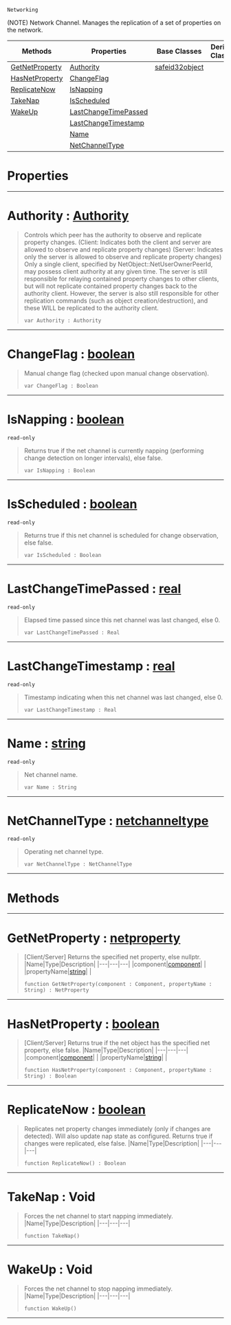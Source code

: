  `Networking`



(NOTE) Network Channel. Manages the replication of a set of properties on the network.

|Methods|Properties|Base Classes|Derived Classes|
|---|---|---|---|
|[GetNetProperty](netchannel.md#getnetproperty-zilch-engi)|[Authority](netchannel.md#authority-zilch-engine-do)|[safeid32object](safeid32object.md)| |
|[HasNetProperty](netchannel.md#hasnetproperty-zilch-engi)|[ChangeFlag](netchannel.md#changeflag-zilch-engine-d)| | |
|[ReplicateNow](netchannel.md#replicatenow-zilch-engine)|[IsNapping](netchannel.md#isnapping-zilch-engine-do)| | |
|[TakeNap](netchannel.md#takenap-void)|[IsScheduled](netchannel.md#isscheduled-zilch-engine)| | |
|[WakeUp](netchannel.md#wakeup-void)|[LastChangeTimePassed](netchannel.md#lastchangetimepassed-zer)| | |
| |[LastChangeTimestamp](netchannel.md#lastchangetimestamp-zero)| | |
| |[Name](netchannel.md#name-zilch-engine-documen)| | |
| |[NetChannelType](netchannel.md#netchanneltype-zilch-engi)| | |


 #  Properties


---  
 #  Authority : [Authority](../enum_reference.md#authority)

> Controls which peer has the authority to observe and replicate property changes. (Client: Indicates both the client and server are allowed to observe and replicate property changes) (Server: Indicates only the server is allowed to observe and replicate property changes) Only a single client, specified by NetObject::NetUserOwnerPeerId, may possess client authority at any given time. The server is still responsible for relaying contained property changes to other clients, but will not replicate contained property changes back to the authority client. However, the server is also still responsible for other replication commands (such as object creation/destruction), and these WILL be replicated to the authority client.
> ```TS:Nada
> var Authority : Authority


---  
 #  ChangeFlag : [boolean](../nada_base_types/boolean.md)

> Manual change flag (checked upon manual change observation).
> ```TS:Nada
> var ChangeFlag : Boolean


---  
 #  IsNapping : [boolean](../nada_base_types/boolean.md)

 `read-only`

> Returns true if the net channel is currently napping (performing change detection on longer intervals), else false.
> ```TS:Nada
> var IsNapping : Boolean


---  
 #  IsScheduled : [boolean](../nada_base_types/boolean.md)

 `read-only`

> Returns true if this net channel is scheduled for change observation, else false.
> ```TS:Nada
> var IsScheduled : Boolean


---  
 #  LastChangeTimePassed : [real](../nada_base_types/real.md)

 `read-only`

> Elapsed time passed since this net channel was last changed, else 0.
> ```TS:Nada
> var LastChangeTimePassed : Real


---  
 #  LastChangeTimestamp : [real](../nada_base_types/real.md)

 `read-only`

> Timestamp indicating when this net channel was last changed, else 0.
> ```TS:Nada
> var LastChangeTimestamp : Real


---  
 #  Name : [string](../nada_base_types/string.md)

 `read-only`

> Net channel name.
> ```TS:Nada
> var Name : String


---  
 #  NetChannelType : [netchanneltype](netchanneltype.md)

 `read-only`

> Operating net channel type.
> ```TS:Nada
> var NetChannelType : NetChannelType


---  
 #  Methods


---  
 #  GetNetProperty : [netproperty](netproperty.md)

> [Client/Server] Returns the specified net property, else nullptr.
> |Name|Type|Description|
> |---|---|---|
> |component|[component](component.md)| |
> |propertyName|[string](../nada_base_types/string.md)| |
> ```TS:Nada
> function GetNetProperty(component : Component, propertyName : String) : NetProperty
> ``` 


---  
 #  HasNetProperty : [boolean](../nada_base_types/boolean.md)

> [Client/Server] Returns true if the net object has the specified net property, else false.
> |Name|Type|Description|
> |---|---|---|
> |component|[component](component.md)| |
> |propertyName|[string](../nada_base_types/string.md)| |
> ```TS:Nada
> function HasNetProperty(component : Component, propertyName : String) : Boolean
> ``` 


---  
 #  ReplicateNow : [boolean](../nada_base_types/boolean.md)

> Replicates net property changes immediately (only if changes are detected). Will also update nap state as configured. Returns true if changes were replicated, else false.
> |Name|Type|Description|
> |---|---|---|
> ```TS:Nada
> function ReplicateNow() : Boolean
> ``` 


---  
 #  TakeNap : Void

> Forces the net channel to start napping immediately.
> |Name|Type|Description|
> |---|---|---|
> ```TS:Nada
> function TakeNap()
> ``` 


---  
 #  WakeUp : Void

> Forces the net channel to stop napping immediately.
> |Name|Type|Description|
> |---|---|---|
> ```TS:Nada
> function WakeUp()
> ``` 


---  
 

 